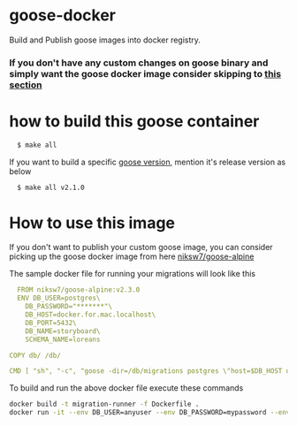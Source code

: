 # goose-docker
Build and Publish goose images into docker registry.
### If you don't have any custom changes on goose binary and simply want the goose docker image consider skipping to [this section](#how-to-use-this-image)
# how to build this goose container
```bash
  $ make all
```
If you want to build a specific [goose version](https://github.com/pressly/goose/releases), mention it's release version as below
```bash
  $ make all v2.1.0
```


# How to use this image
If you don't want to publish your custom goose image, you can consider picking up the goose docker image from here
[niksw7/goose-alpine](https://hub.docker.com/r/niksw7/goose-alpine/)

The sample docker file for running your migrations will look like this
```yaml  
  FROM niksw7/goose-alpine:v2.3.0
  ENV DB_USER=postgres\
    DB_PASSWORD="*******"\
    DB_HOST=docker.for.mac.localhost\
    DB_PORT=5432\
    DB_NAME=storyboard\
    SCHEMA_NAME=loreans

COPY db/ /db/

CMD [ "sh", "-c", "goose -dir=/db/migrations postgres \"host=$DB_HOST user=$DB_USER password=$DB_PASSWORD dbname=$DB_NAME sslmode=disable search_path=$SCHEMA_NAME\" up"]
```
To build and run the above docker file execute these commands
```bash
docker build -t migration-runner -f Dockerfile .
docker run -it --env DB_USER=anyuser --env DB_PASSWORD=mypassword --env DB_NAME=cosmos migration-runner
```
